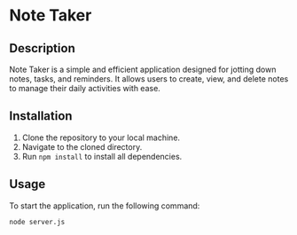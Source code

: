 # Note Taker

## Description

Note Taker is a simple and efficient application designed for jotting down notes, tasks, and reminders. It allows users to create, view, and delete notes to manage their daily activities with ease.

## Installation

1. Clone the repository to your local machine.
2. Navigate to the cloned directory.
3. Run `npm install` to install all dependencies.

## Usage

To start the application, run the following command:

```bash
node server.js
